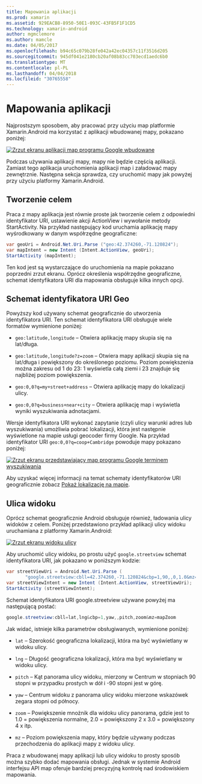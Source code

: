 ```yaml
---
title: Mapowania aplikacji
ms.prod: xamarin
ms.assetid: 929EACB8-8950-50E1-093C-43FB5F1F1CD5
ms.technology: xamarin-android
author: mgmclemore
ms.author: mamcle
ms.date: 04/05/2017
ms.openlocfilehash: b94c65c079b28fe042a42ec04357c11f3516d205
ms.sourcegitcommit: 945df041e2180cb20af08b83cc703ecd1aedc6b0
ms.translationtype: MT
ms.contentlocale: pl-PL
ms.lasthandoff: 04/04/2018
ms.locfileid: "30765558"
---
```

# <a name="maps-application"></a>Mapowania aplikacji

Najprostszym sposobem, aby pracować przy użyciu map platformie Xamarin.Android ma korzystać z aplikacji wbudowanej mapy, pokazano poniżej:

[![Zrzut ekranu aplikacji map programu Google wbudowane](maps-application-images/01-mapsapplication.png)](maps-application-images/01-mapsapplication.png#lightbox)

Podczas używania aplikacji mapy, mapy nie będzie częścią aplikacji. Zamiast tego aplikacja uruchomienia aplikacji map i załadować mapy zewnętrznie. Następna sekcja sprawdza, czy uruchomić mapy jak powyżej przy użyciu platformy Xamarin.Android.


## <a name="creating-the-intent"></a>Tworzenie celem

Praca z mapy aplikacja jest równie proste jak tworzenie celem z odpowiedni identyfikator URI, ustawienie akcji ActionView i wywołanie metody StartActivity. Na przykład następujący kod uruchamia aplikację mapy wyśrodkowany w danym współrzędne geograficzne:

```csharp
var geoUri = Android.Net.Uri.Parse ("geo:42.374260,-71.120824");
var mapIntent = new Intent (Intent.ActionView, geoUri);
StartActivity (mapIntent);
```

Ten kod jest są wystarczające do uruchomienia na mapie pokazano poprzedni zrzut ekranu. Oprócz określenia współrzędne geograficzne, schemat identyfikatora URI dla mapowania obsługuje kilka innych opcji.


## <a name="geo-uri-scheme"></a>Schemat identyfikatora URI Geo

Powyższy kod używany schemat geograficznie do utworzenia identyfikatora URI. Ten schemat identyfikatora URI obsługuje wiele formatów wymienione poniżej:

-   `geo:latitude,longitude` &ndash; Otwiera aplikację mapy skupia się na lat/długa. 

-   `geo:latitude,longitude?z=zoom` &ndash; Otwiera mapy aplikacji skupia się na lat/długa i powiększony do określonego poziomu. Poziom powiększenia można zakresu od 1 do 23: 1 wyświetla całą ziemi i 23 znajduje się najbliżej poziom powiększenia.

-   `geo:0,0?q=my+street+address` &ndash; Otwiera aplikację mapy do lokalizacji ulicy. 

-   `geo:0,0?q=business+near+city` &ndash; Otwiera aplikację map i wyświetla wyniki wyszukiwania adnotacjami. 


Wersje identyfikatora URI wykonać zapytanie (czyli ulicy warunki adres lub wyszukiwania) umożliwia pobrać lokalizacji, która jest następnie wyświetlone na mapie usługi geocoder firmy Google. Na przykład identyfikator URI `geo:0,0?q=coop+Cambridge` powoduje mapy pokazano poniżej:

[![Zrzut ekranu przedstawiający map programu Google terminem wyszukiwania](maps-application-images/02-mapsearch.png)](maps-application-images/02-mapsearch.png#lightbox)



Aby uzyskać więcej informacji na temat schematy identyfikatorów URI geograficznie zobacz [Pokaż lokalizację na mapie](http://developer.android.com/guide/components/intents-common.html#Maps).


## <a name="street-view"></a>Ulica widoku

Oprócz schemat geograficznie Android obsługuje również, ładowania ulicy widoków z celem. Poniżej przedstawiono przykład aplikacji ulicy widoku uruchamiana z platformy Xamarin.Android:

[![Zrzut ekranu widoku ulicy](maps-application-images/03-streetview.png)](maps-application-images/03-streetview.png#lightbox)

Aby uruchomić ulicy widoku, po prostu użyć `google.streetview` schemat identyfikatora URI, jak pokazano w poniższym kodzie:

```csharp
var streetViewUri = Android.Net.Uri.Parse (
       "google.streetview:cbll=42.374260,-71.120824&cbp=1,90,,0,1.0&mz=20");  
var streetViewIntent = new Intent (Intent.ActionView, streetViewUri);  
StartActivity (streetViewIntent);
```

Schemat identyfikatora URI google.streetview używane powyżej ma następującą postać:

```csharp
google.streetview:cbll=lat,lng&cbp=1,yaw,,pitch,zoom&mz=mapZoom
```

Jak widać, istnieje kilka parametrów obsługiwanych, wymienione poniżej:

-   `lat` &ndash; Szerokość geograficzna lokalizacji, która ma być wyświetlany w widoku ulicy.

-   `lng` &ndash; Długość geograficzna lokalizacji, która ma być wyświetlany w widoku ulicy.

-   `pitch` &ndash; Kąt panorama ulicy widoku, mierzony w Centrum w stopniach 90 stopni w przypadku prostych w dół i -90 stopni jest w górę.

-   `yaw` &ndash; Centrum widoku z panorama ulicy widoku mierzone wskazówek zegara stopni od północy.

-   `zoom` &ndash; Powiększenie mnożnik dla widoku ulicy panorama, gdzie jest to 1.0 = powiększenia normalne, 2.0 = powiększony 2 x 3.0 = powiększony 4 x itp.

-   `mz` &ndash; Poziom powiększenia mapy, który będzie używany podczas przechodzenia do aplikacji mapy z widoku ulicy.


Praca z wbudowanej mapy aplikacji lub ulicy widoku to prosty sposób można szybko dodać mapowania obsługi. Jednak w systemie Android interfejsu API map oferuje bardziej precyzyjną kontrolę nad środowiskiem mapowania.
